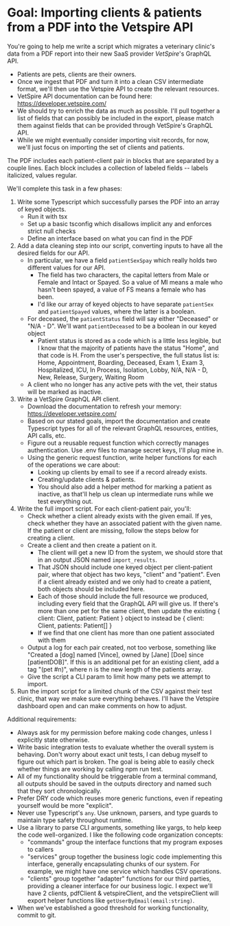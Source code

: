 # Goal: Importing clients & patients from a PDF into the Vetspire API

You're going to help me write a script which migrates a veterinary clinic's data from a PDF report into their new SaaS provider _VetSpire_'s GraphQL API. 

- Patients are pets, clients are their owners. 
- Once we ingest that PDF and turn it into a clean CSV intermediate format, we'll then use the Vetspire API to create the relevant resources.
- VetSpire API documentation can be found here: https://developer.vetspire.com/
- We should try to enrich the data as much as possible. I'll pull together a list of fields that can possibly be included in the export, please match them against fields that can be provided through VetSpire's GraphQL API.
- While we might eventually consider importing visit records, for now, we'll just focus on importing the set of clients and patients.

The PDF includes each patient-client pair in blocks that are separated by a couple lines. Each block includes a collection of labeled fields -- labels italicized, values regular.

We'll complete this task in a few phases:

1. Write some Typescript which successfully parses the PDF into an array of keyed objects. 
    - Run it with tsx
    - Set up a basic tsconfig which disallows implicit any and enforces strict null checks
    - Define an interface based on what you can find in the PDF
2. Add a data cleaning step into our script, converting inputs to have all the desired fields for our API. 
    - In particular, we have a field `patientSexSpay` which really holds two different values for our API.
        - The field has two characters, the capital letters from Male or Female and Intact or Spayed. So a value of MI means a male who hasn't been spayed, a value of FS means a female who has been. 
        - I'd like our array of keyed objects to have separate `patientSex` and `patientSpayed` values, where the latter is a boolean.
    - For deceased, the `patientStatus` field will say either "Deceased" or "N/A - D". We'll want `patientDeceased` to be a boolean in our keyed object
        - Patient status is stored as a code which is a little less legible, but I know that the majority of patients have the status "Home", and that code is H. From the user's perspective, the full status list is: Home, Appointment, Boarding, Deceased, Exam 1, Exam 3, Hospitalized, ICU, In Process, Isolation, Lobby, N/A, N/A - D, New, Release, Surgery, Waiting Room
    - A client who no longer has any active pets with the vet, their status will be marked as inactive.
3. Write a VetSpire GraphQL API client.
    - Download the documentation to refresh your memory: https://developer.vetspire.com/
    - Based on our stated goals, import the documentation and create Typescript types for all of the relevant GraphQL resources, entities, API calls, etc.
    - Figure out a reusable request function which correctly manages authentication. Use .env files to manage secret keys, I'll plug mine in.
    - Using the generic request function, write helper functions for each of the operations we care about: 
        - Looking up clients by email to see if a record already exists.
        - Creating/update clients & patients. 
        - You should also add a helper method for marking a patient as inactive, as that'll help us clean up intermediate runs while we test everything out.
4. Write the full import script. For each client-patient pair, you'll:
    - Check whether a client already exists with the given email. If yes, check whether they have an associated patient with the given name. If the patient or client are missing, follow the steps below for creating a client. 
    - Create a client and then create a patient on it. 
        - The client will get a new ID from the system, we should store that in an output JSON named `import_results`. 
        - That JSON should include one keyed object per client-patient pair, where that object has two keys, "client" and "patient". Even if a client already existed and we only had to create a patient, both objects should be included here.
        - Each of those should include the full resource we produced, including every field that the GraphQL API will give us. If there's more than one pet for the same client, then update the existing { client: Client, patient: Patient } object to instead be { client: Client, patients: Patient[] }
        - If we find that one client has more than one patient associated with them
    - Output a log for each pair created, not too verbose, something like "Created a [dog] named [Vince], owned by [Jane] [Doe] since [patientDOB]". If this is an additional pet for an existing client, add a tag "(pet #n)", where n is the new length of the patients array.
    - Give the script a CLI param to limit how many pets we attempt to import.
5. Run the import script for a limited chunk of the CSV against their test clinic, that way we make sure everything behaves. I'll have the Vetspire dashboard open and can make comments on how to adjust.


Additional requirements:
- Always ask for my permission before making code changes, unless I explicitly state otherwise.
- Write basic integration tests to evaluate whether the overall system is behaving. Don't worry about exact unit tests, I can debug myself to figure out which part is broken. The goal is being able to easily check whether things are working by calling npm run test.
- All of my functionality should be triggerable from a terminal command, all outputs should be saved in the outputs directory and named such that they sort chronologically.
- Prefer DRY code which reuses more generic functions, even if repeating yourself would be more "explicit".
- Never use Typescript's `any`. Use unknown, parsers, and type guards to maintain type safety throughout runtime.
- Use a library to parse CLI arguments, something like yargs, to help keep the code well-organized. I like the following code organization concepts:
    - "commands" group the interface functions that my program exposes to callers
    - "services" group together the business logic code implementing this interface, generally encapsulating chunks of our system. For example, we might have one service which handles CSV operations.
    - "clients" group together "adapter" functions for our third parties, providing a cleaner interface for our business logic. I expect we'll have 2 clients, pdfClient & vetspireClient, and the vetspireClient will export helper functions like `getUserByEmail(email:string)`.
- When we've established a good threshold for working functionality, commit to git.